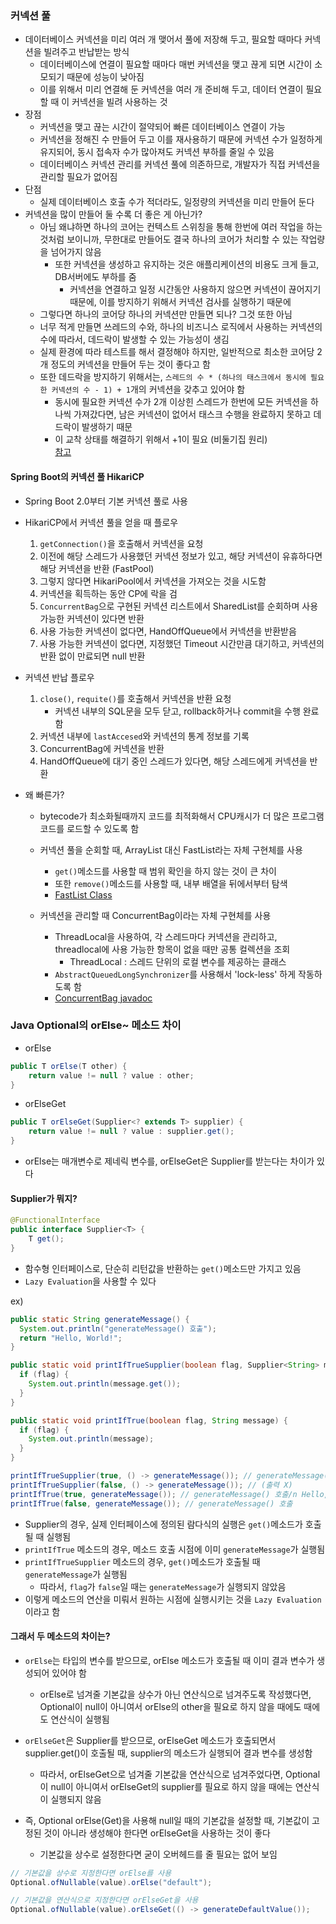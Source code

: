 ### 커넥션 풀
- 데이터베이스 커넥션을 미리 여러 개 맺어서 풀에 저장해 두고, 필요할 때마다 커넥션을 빌려주고 반납받는 방식
  - 데이터베이스에 연결이 필요할 때마다 매번 커넥션을 맺고 끊게 되면 시간이 소모되기 때문에 성능이 낮아짐
  - 이를 위해서 미리 연결해 둔 커넥션을 여러 개 준비해 두고, 데이터 연결이 필요할 때 이 커넥션을 빌려 사용하는 것
- 장점
  - 커넥션을 맺고 끊는 시간이 절약되어 빠른 데이터베이스 연결이 가능
  - 커넥션을 정해진 수 만들어 두고 이를 재사용하기 때문에 커넥션 수가 일정하게 유지되어, 동시 접속자 수가 많아져도 커넥션 부하를 줄일 수 있음
  - 데이터베이스 커넥션 관리를 커넥션 풀에 의존하므로, 개발자가 직접 커넥션을 관리할 필요가 없어짐
- 단점
  - 실제 데이터베이스 호출 수가 적더라도, 일정량의 커넥션을 미리 만들어 둔다
- 커넥션을 많이 만들어 둘 수록 더 좋은 게 아닌가?
  - 아님 왜냐하면 하나의 코어는 컨텍스트 스위칭을 통해 한번에 여러 작업을 하는 것처럼 보이니까, 무한대로 만들어도 결국 하나의 코어가 처리할 수 있는 작업량을 넘어가지 않음
    - 또한 커넥션을 생성하고 유지하는 것은 애플리케이션의 비용도 크게 들고, DB서버에도 부하를 줌
      - 커넥션을 연결하고 일정 시간동안 사용하지 않으면 커넥션이 끊어지기 때문에, 이를 방지하기 위해서 커넥션 검사를 실행하기 때문에
  - 그렇다면 하나의 코어당 하나의 커넥션만 만들면 되나? 그것 또한 아님
  - 너무 적게 만들면 쓰레드의 수와, 하나의 비즈니스 로직에서 사용하는 커넥션의 수에 따라서, 데드락이 발생할 수 있는 가능성이 생김
  - 실제 환경에 따라 테스트를 해서 결정해야 하지만, 일반적으로 최소한 코어당 2개 정도의 커넥션을 만들어 두는 것이 좋다고 함
  - 또한 데드락을 방지하기 위해서는, `스레드의 수 * (하나의 태스크에서 동시에 필요한 커넥션의 수 - 1) + 1`개의 커넥션을 갖추고 있어야 함
    - 동시에 필요한 커넥션 수가 2개 이상힌 스레드가 한번에 모든 커넥션을 하나씩 가져갔다면, 남은 커넥션이 없어서 태스크 수행을 완료하지 못하고 데드락이 발생하기 때문
    - 이 교착 상태를 해결하기 위해서 +1이 필요 (비둘기집 원리)  
[참고](https://techblog.woowahan.com/2663/)

#### Spring Boot의 커넥션 풀 HikariCP
- Spring Boot 2.0부터 기본 커넥션 풀로 사용

- HikariCP에서 커넥션 풀을 얻을 때 플로우
  1. `getConnection()`을 호출해서 커넥션을 요청
  2. 이전에 해당 스레드가 사용했던 커넥션 정보가 있고, 해당 커넥션이 유휴하다면 해당 커넥션을 반환 (FastPool)
  3. 그렇지 않다면 HikariPool에서 커넥션을 가져오는 것을 시도함
  4. 커넥션을 획득하는 동안 CP에 락을 검
  5. `ConcurrentBag`으로 구현된 커넥션 리스트에서 SharedList를 순회하며 사용 가능한 커넥션이 있다면 반환
  6. 사용 가능한 커넥션이 없다면, HandOffQueue에서 커넥션을 반환받음
  7. 사용 가능한 커넥션이 없다면, 지정했던 Timeout 시간만큼 대기하고, 커넥션의 반환 없이 만료되면 null 반환
- 커넥션 반납 플로우
  1. `close()`, `requite()`를 호출해서 커넥션을 반환 요청
     - 커넥션 내부의 SQL문을 모두 닫고, rollback하거나 commit을 수행 완료함
  2. 커넥션 내부에 `lastAccesed`와 커넥션의 통계 정보를 기록
  3. ConcurrentBag에 커넥션을 반환
  4. HandOffQueue에 대기 중인 스레드가 있다면, 해당 스레드에게 커넥션을 반환

- 왜 빠른가?
  - bytecode가 최소화될때까지 코드를 최적화해서 CPU캐시가 더 많은 프로그램 코드를 로드할 수 있도록 함
  - 커넥션 풀을 순회할 때, ArrayList 대신 FastList라는 자체 구현체를 사용
    - `get()`메소드를 사용할 때 범위 확인을 하지 않는 것이 큰 차이
    - 또한 `remove()`메소드를 사용할 때, 내부 배열을 뒤에서부터 탐색
    - [FastList Class](https://github.com/openbouquet/HikariCP/blob/master/src/main/java/com/zaxxer/hikari/util/FastList.java)

  - 커넥션을 관리할 때 ConcurrentBag이라는 자체 구현체를 사용
    - ThreadLocal을 사용하여, 각 스레드마다 커넥션을 관리하고, threadlocal에 사용 가능한 항목이 없을 때만 공통 컬렉션을 조회
      - ThreadLocal : 스레드 단위의 로컬 변수를 제공하는 클래스
    - `AbstractQueuedLongSynchronizer`를 사용해서 'lock-less' 하게 작동하도록 함
    - [ConcurrentBag javadoc](https://www.javadoc.io/doc/com.zaxxer/HikariCP/2.6.1/com/zaxxer/hikari/util/ConcurrentBag.html)

### Java Optional의 orElse~ 메소드 차이
- orElse
```java
public T orElse(T other) {
    return value != null ? value : other;
}
```

- orElseGet
```java
public T orElseGet(Supplier<? extends T> supplier) {
    return value != null ? value : supplier.get();
}
```
- orElse는 매개변수로 제네릭 변수를, orElseGet은 Supplier를 받는다는 차이가 있다
#### Supplier가 뭐지?
```java
@FunctionalInterface
public interface Supplier<T> {
    T get();
}
```
- 함수형 인터페이스로, 단순히 리턴값을 반환하는 `get()`메소드만 가지고 있음
- `Lazy Evaluation`을 사용할 수 있다  

ex) 
```java
public static String generateMessage() {
  System.out.println("generateMessage() 호출");
  return "Hello, World!";
}

public static void printIfTrueSupplier(boolean flag, Supplier<String> message) {
  if (flag) {
    System.out.println(message.get());
  }
}

public static void printIfTrue(boolean flag, String message) {
  if (flag) {
    System.out.println(message);
  }
}

printIfTrueSupplier(true, () -> generateMessage()); // generateMessage() 호출/n Hello, World!
printIfTrueSupplier(false, () -> generateMessage()); // (출력 X)
printIfTrue(true, generateMessage()); // generateMessage() 호출/n Hello, World!
printIfTrue(false, generateMessage()); // generateMessage() 호출
```
- Supplier의 경우, 실제 인터페이스에 정의된 람다식의 실행은 `get()`메소드가 호출될 때 실행됨
- `printIfTrue` 메소드의 경우, 메소드 호출 시점에 이미 `generateMessage`가 실행됨
- `printIfTrueSupplier` 메소드의 경우, `get()`메소드가 호출될 때 `generateMessage`가 실행됨
  - 따라서, `flag`가 `false`일 때는 `generateMessage`가 실행되지 않았음
- 이렇게 메소드의 연산을 미뤄서 원하는 시점에 실행시키는 것을 `Lazy Evaluation`이라고 함

#### 그래서 두 메소드의 차이는?
- `orElse`는 <T> 타입의 변수를 받으므로, orElse 메소드가 호출될 때 이미 결과 변수가 생성되어 있어야 함
  - orElse로 넘겨줄 기본값을 상수가 아닌 연산식으로 넘겨주도록 작성했다면, Optional이 null이 아니여서 orElse의 other을 필요로 하지 않을 때에도 때에도 연산식이 실행됨
- `orElseGet`은 Supplier를 받으므로, orElseGet 메소드가 호출되면서 supplier.get()이 호출될 때, supplier의 메소드가 실행되어 결과 변수를 생성함
  - 따라서, orElseGet으로 넘겨줄 기본값을 연산식으로 넘겨주었다면, Optional이 null이 아니여서 orElseGet의 supplier를 필요로 하지 않을 때에는 연산식이 실행되지 않음   

- 즉, Optional orElse(Get)을 사용해 null일 때의 기본값을 설정할 때, 기본값이 고정된 것이 아니라 생성해야 한다면 orElseGet을 사용하는 것이 좋다
  - 기본값을 상수로 설정한다면 굳이 오버헤드를 줄 필요는 없어 보임
```java
// 기본값을 상수로 지정한다면 orElse를 사용
Optional.ofNullable(value).orElse("default");

// 기본값을 연산식으로 지정한다면 orElseGet을 사용
Optional.ofNullable(value).orElseGet(() -> generateDefaultValue());
```

